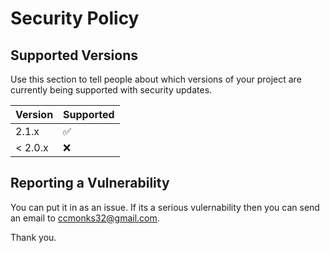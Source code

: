 # Security Policy

## Supported Versions

Use this section to tell people about which versions of your project are
currently being supported with security updates.

| Version | Supported          |
| ------- | ------------------ |
| 2.1.x   | :white_check_mark: |
| < 2.0.x   | :x:                |

## Reporting a Vulnerability

You can put it in as an issue.
If its a serious vulernability then you can send an email to ccmonks32@gmail.com.

Thank you.
